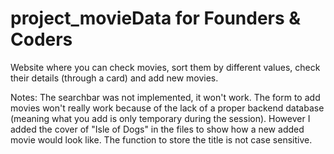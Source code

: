 # project_movieData for Founders & Coders 

Website where you can check movies, sort them by different values, check their details (through a card) and add new movies.

Notes:
The searchbar was not implemented, it won't work.
The form to add movies won't really work because of the lack of a proper backend database (meaning what you add is only temporary during the session). 
However I added the cover of "Isle of Dogs" in the files to show how a new added movie would look like. The function to store the title is not case sensitive.
